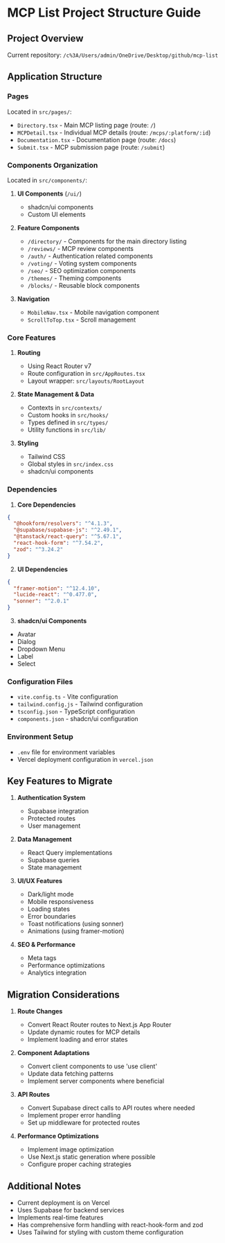# MCP List Project Structure Guide

## Project Overview
Current repository: `/c%3A/Users/admin/OneDrive/Desktop/github/mcp-list`

## Application Structure

### Pages
Located in `src/pages/`:
- `Directory.tsx` - Main MCP listing page (route: `/`)
- `MCPDetail.tsx` - Individual MCP details (route: `/mcps/:platform/:id`)
- `Documentation.tsx` - Documentation page (route: `/docs`)
- `Submit.tsx` - MCP submission page (route: `/submit`)

### Components Organization
Located in `src/components/`:

1. **UI Components** (`/ui/`)
   - shadcn/ui components
   - Custom UI elements

2. **Feature Components**
   - `/directory/` - Components for the main directory listing
   - `/reviews/` - MCP review components
   - `/auth/` - Authentication related components
   - `/voting/` - Voting system components
   - `/seo/` - SEO optimization components
   - `/themes/` - Theming components
   - `/blocks/` - Reusable block components

3. **Navigation**
   - `MobileNav.tsx` - Mobile navigation component
   - `ScrollToTop.tsx` - Scroll management

### Core Features

1. **Routing**
   - Using React Router v7
   - Route configuration in `src/AppRoutes.tsx`
   - Layout wrapper: `src/layouts/RootLayout`

2. **State Management & Data**
   - Contexts in `src/contexts/`
   - Custom hooks in `src/hooks/`
   - Types defined in `src/types/`
   - Utility functions in `src/lib/`

3. **Styling**
   - Tailwind CSS
   - Global styles in `src/index.css`
   - shadcn/ui components

### Dependencies

1. **Core Dependencies**
```json
{
  "@hookform/resolvers": "^4.1.3",
  "@supabase/supabase-js": "^2.49.1",
  "@tanstack/react-query": "^5.67.1",
  "react-hook-form": "^7.54.2",
  "zod": "^3.24.2"
}
```

2. **UI Dependencies**
```json
{
  "framer-motion": "^12.4.10",
  "lucide-react": "^0.477.0",
  "sonner": "^2.0.1"
}
```

3. **shadcn/ui Components**
- Avatar
- Dialog
- Dropdown Menu
- Label
- Select

### Configuration Files
- `vite.config.ts` - Vite configuration
- `tailwind.config.js` - Tailwind configuration
- `tsconfig.json` - TypeScript configuration
- `components.json` - shadcn/ui configuration

### Environment Setup
- `.env` file for environment variables
- Vercel deployment configuration in `vercel.json`

## Key Features to Migrate

1. **Authentication System**
   - Supabase integration
   - Protected routes
   - User management

2. **Data Management**
   - React Query implementations
   - Supabase queries
   - State management

3. **UI/UX Features**
   - Dark/light mode
   - Mobile responsiveness
   - Loading states
   - Error boundaries
   - Toast notifications (using sonner)
   - Animations (using framer-motion)

4. **SEO & Performance**
   - Meta tags
   - Performance optimizations
   - Analytics integration

## Migration Considerations

1. **Route Changes**
   - Convert React Router routes to Next.js App Router
   - Update dynamic routes for MCP details
   - Implement loading and error states

2. **Component Adaptations**
   - Convert client components to use 'use client'
   - Update data fetching patterns
   - Implement server components where beneficial

3. **API Routes**
   - Convert Supabase direct calls to API routes where needed
   - Implement proper error handling
   - Set up middleware for protected routes

4. **Performance Optimizations**
   - Implement image optimization
   - Use Next.js static generation where possible
   - Configure proper caching strategies

## Additional Notes
- Current deployment is on Vercel
- Uses Supabase for backend services
- Implements real-time features
- Has comprehensive form handling with react-hook-form and zod
- Uses Tailwind for styling with custom theme configuration 